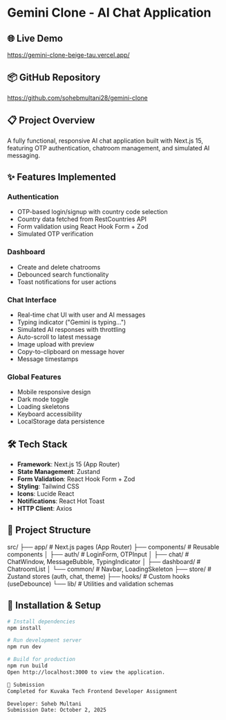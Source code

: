 # Gemini Clone - AI Chat Application

## 🌐 Live Demo
https://gemini-clone-beige-tau.vercel.app/

## 📦 GitHub Repository
https://github.com/sohebmultani28/gemini-clone

## 📋 Project Overview
A fully functional, responsive AI chat application built with Next.js 15, featuring OTP authentication, chatroom management, and simulated AI messaging.

## ✨ Features Implemented

### Authentication
- OTP-based login/signup with country code selection
- Country data fetched from RestCountries API
- Form validation using React Hook Form + Zod
- Simulated OTP verification

### Dashboard
- Create and delete chatrooms
- Debounced search functionality
- Toast notifications for user actions

### Chat Interface
- Real-time chat UI with user and AI messages
- Typing indicator ("Gemini is typing...")
- Simulated AI responses with throttling
- Auto-scroll to latest message
- Image upload with preview
- Copy-to-clipboard on message hover
- Message timestamps

### Global Features
- Mobile responsive design
- Dark mode toggle
- Loading skeletons
- Keyboard accessibility
- LocalStorage data persistence

## 🛠️ Tech Stack
- **Framework**: Next.js 15 (App Router)
- **State Management**: Zustand
- **Form Validation**: React Hook Form + Zod
- **Styling**: Tailwind CSS
- **Icons**: Lucide React
- **Notifications**: React Hot Toast
- **HTTP Client**: Axios

## 📁 Project Structure
src/
├── app/              # Next.js pages (App Router)
├── components/       # Reusable components
│   ├── auth/        # LoginForm, OTPInput
│   ├── chat/        # ChatWindow, MessageBubble, TypingIndicator
│   ├── dashboard/   # ChatroomList
│   └── common/      # Navbar, LoadingSkeleton
├── store/           # Zustand stores (auth, chat, theme)
├── hooks/           # Custom hooks (useDebounce)
└── lib/             # Utilities and validation schemas

## 🚀 Installation & Setup
```bash
# Install dependencies
npm install

# Run development server
npm run dev

# Build for production
npm run build
Open http://localhost:3000 to view the application.

📧 Submission
Completed for Kuvaka Tech Frontend Developer Assignment

Developer: Soheb Multani
Submission Date: October 2, 2025
